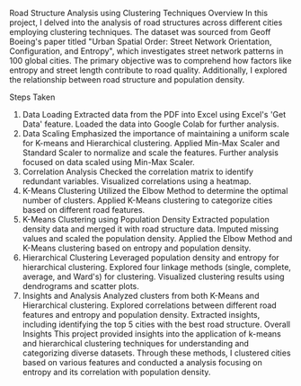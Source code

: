 Road Structure Analysis using Clustering Techniques
Overview
In this project, I delved into the analysis of road structures across different cities employing clustering techniques. The dataset was sourced from Geoff Boeing's paper titled "Urban Spatial Order: Street Network Orientation, Configuration, and Entropy", which investigates street network patterns in 100 global cities. The primary objective was to comprehend how factors like entropy and street length contribute to road quality. Additionally, I explored the relationship between road structure and population density.

Steps Taken
1. Data Loading
Extracted data from the PDF into Excel using Excel's 'Get Data' feature.
Loaded the data into Google Colab for further analysis.
2. Data Scaling
Emphasized the importance of maintaining a uniform scale for K-means and Hierarchical clustering.
Applied Min-Max Scaler and Standard Scaler to normalize and scale the features.
Further analysis focused on data scaled using Min-Max Scaler.
3. Correlation Analysis
Checked the correlation matrix to identify redundant variables.
Visualized correlations using a heatmap.
4. K-Means Clustering
Utilized the Elbow Method to determine the optimal number of clusters.
Applied K-Means clustering to categorize cities based on different road features.
5. K-Means Clustering using Population Density
Extracted population density data and merged it with road structure data.
Imputed missing values and scaled the population density.
Applied the Elbow Method and K-Means clustering based on entropy and population density.
6. Hierarchical Clustering
Leveraged population density and entropy for hierarchical clustering.
Explored four linkage methods (single, complete, average, and Ward's) for clustering.
Visualized clustering results using dendrograms and scatter plots.
7. Insights and Analysis
Analyzed clusters from both K-Means and Hierarchical clustering.
Explored correlations between different road features and entropy and population density.
Extracted insights, including identifying the top 5 cities with the best road structure.
Overall Insights
This project provided insights into the application of k-means and hierarchical clustering techniques for understanding and categorizing diverse datasets. Through these methods, I clustered cities based on various features and conducted a  analysis focusing on entropy and its correlation with population density.
